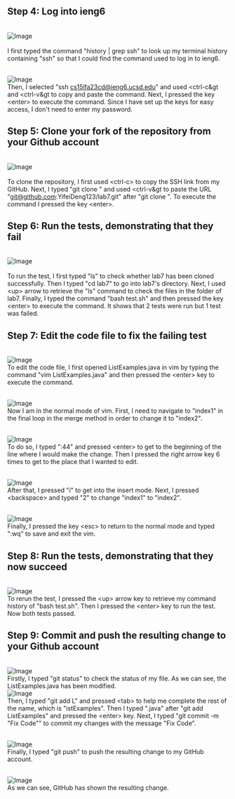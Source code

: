 ## Step 4: Log into ieng6
<br>![Image](history.png)<br>
<br> I first typed the command "history | grep ssh" to look up my terminal history containing "ssh" so that I could find the command used to log in to ieng6. 

<br>![Image](login.png)<br>
Then, I selected "ssh cs15lfa23cd@ieng6.ucsd.edu" and used &lt;ctrl-c&gt and &lt;ctrl-v&gt to copy and paste the command. Next, I pressed the key &lt;enter&gt; to execute the command. Since I have set up the keys for easy access, I don't need to enter my password.
## Step 5: Clone your fork of the repository from your Github account
<br>![Image](clone.png)<br>
<br> To clone the repository, I first used  &lt;ctrl-c&gt; to copy the SSH link from my GitHub. Next, I typed "git clone " and used &lt;ctrl-v&gt to paste the URL "git@github.com:YifeiDeng123/lab7.git" after "git clone ". To execute the command I pressed the key &lt;enter&gt;. 
## Step 6: Run the tests, demonstrating that they fail
<br>![Image](FailTest.png)<br>
<br> To run the test, I first typed "ls" to check whether lab7 has been cloned successfully. Then I typed "cd lab7" to go into lab7's directory. Next, I used &lt;up&gt; arrow to retrieve the "ls" command to check the files in the folder of lab7. Finally, I typed the command "bash test.sh" and then pressed the key &lt;enter&gt; to execute the command. It shows that 2 tests were run but 1 test was failed.
## Step 7: Edit the code file to fix the failing test
<br>![Image](open.png)<br>
To edit the code file, I first opened ListExamples.java in vim by typing the command "vim ListExamples.java" and then pressed the &lt;enter&gt; key to execute the command.

<br>![Image](Vim01.png)<br> 
Now I am in the normal mode of vim. First, I need to navigate to "index1" in the final loop in the merge method in order to change it to "index2".  

<br>![Image](line.png)<br> 
To do so, I typed ":44" and pressed &lt;enter&gt; to get to the beginning of the line where I would make the change. Then I pressed the right arrow key 6 times to get to the place that I wanted to edit. 

<br>![Image](Vim03.png)<br> 
After that, I pressed "i" to get into the insert mode. Next, I pressed &lt;backspace&gt; and typed "2" to change "index1" to "index2".

<br>![Image](VimExit.png)<br> 
Finally, I pressed the key &lt;esc&gt; to return to the normal mode and typed ":wq" to save and exit the vim.
## Step 8: Run the tests, demonstrating that they now succeed
<br>![Image](TestSuc.png) 
<br> To rerun the test, I pressed the &lt;up&gt; arrow key to retrieve my command history of "bash test.sh". Then I pressed the &lt;enter&gt; key to run the test. Now both tests passed.
## Step 9: Commit and push the resulting change to your Github account
<br>![Image](status.png)<br> 
Firstly, I typed "git status" to check the status of my file. As we can see, the ListExamples.java has been modified.
<br>![Image](commit.png)<br> 
Then, I typed "git add L" and pressed &lt;tab&gt; to help me complete the rest of the name, which is "istExamples". Then I typed ".java" after "git add ListExamples" and pressed the &lt;enter&gt; key. Next, I typed "git commit -m "Fix Code"" to commit my changes with the message "Fix Code". 

<br>![Image](GitPush.png)<br> 
Finally, I typed "git push" to push the resulting change to my GitHub account.

<br>![Image](GitHub.png)<br>
As we can see, GitHub has shown the resulting change.
